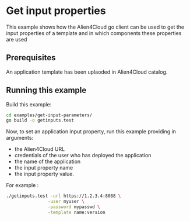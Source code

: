 # Get input properties

This example shows how the Alien4Cloud go client can be used to get the input
properties of a template and in which components these properties are used

## Prerequisites

An application template has been uplaoded in Alien4Cloud catalog.

## Running this example

Build this example:

```bash
cd examples/get-input-parameters/
go build -o getinputs.test
```

Now, to set an application input property, run this example providing in arguments:

* the Alien4Cloud URL
* credentials of the user who has deployed the application
* the name of the application
* the input property name
* the input property value.

For example :

```bash
./getinputs.test -url https://1.2.3.4:8088 \
                -user myuser \
                -password mypasswd \
                -template name:version
```
